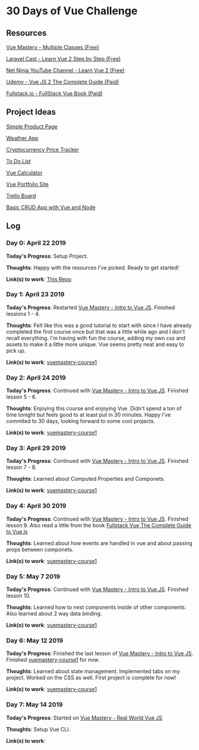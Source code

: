 
# 30 Days of Vue Challenge

## Resources

[Vue Mastery - Multiple Classes (Free)](https://www.vuemastery.com/)

[Laravel Cast - Learn Vue 2 Step by Step (Free)](https://laracasts.com/series/learn-vue-2-step-by-step)

[Net Ninja YouTube Channel - Learn Vue 2 (Free)](https://www.youtube.com/playlist?list=PL4cUxeGkcC9gQcYgjhBoeQH7wiAyZNrYa)

[Udemy - Vue JS 2 The Complete Guide (Paid)](https://www.udemy.com/vuejs-2-the-complete-guide/?ranMID=39197&ranEAID=jU79Zysihs4&ranSiteID=jU79Zysihs4-DLw7IWgPwirnNu4lDk5FLg&LSNPUBID=jU79Zysihs4)

[Fullstack.io - FullStack Vue Book (Paid)](https://www.fullstack.io/vue)


## Project Ideas
[Simple Product Page](https://www.vuemastery.com/courses/intro-to-vue-js/vue-instance/)

[Weather App](https://dev.to/fabiorosado/weather-app-using-vue-and-axios-4ia6)

[Cryptocurrency Price Tracker](https://medium.com/@rachidsakara/building-a-cryptocurrency-app-with-vue-js-and-cryptocompare-api-14231af6f099)

[To Do List](https://scotch.io/tutorials/build-a-to-do-app-with-vue-js-2)

[Vue Calculator](https://www.youtube.com/watch?v=m1_ih43p24s)

[Vue Portfolio Site](https://medium.freecodecamp.org/how-to-power-up-your-website-with-vue-js-and-minimal-effort-dc8042cc383c)

[Trello Board](https://www.vuemastery.com/courses/watch-us-build-trello-clone/tour-of-the-app/)

[Basic CRUD App with Vue and Node](https://developer.okta.com/blog/2018/02/15/build-crud-app-vuejs-node)



## Log


### Day 0: April 22 2019

**Today's Progress**: Setup Project.

**Thoughts**: Happy with the resources I've picked. Ready to get started!

**Link(s) to work**: [This Repo](https://github.com/gustsu/30-days-of-vue)


### Day 1: April 23 2019

**Today's Progress**: Restarted  [Vue Mastery - Intro to Vue JS](https://www.vuemastery.com/courses/intro-to-vue-js/vue-instance/). Finished lessions 1 - 4.

**Thoughts**: Felt like this was a good tutorial to start with since I have already completed the first course once but that was a little while ago and I don't recall everything. I'm having with fun the course, adding my own css and assets to make it a little more unique. Vue seems pretty neat and easy to pick up.

**Link(s) to work**: [vuemastery-course1](https://github.com/gustsu/vuemastery-course1)


### Day 2: April 24 2019

**Today's Progress**: Continued with [Vue Mastery - Intro to Vue JS](https://www.vuemastery.com/courses/intro-to-vue-js/vue-instance/). Finished lesson 5 - 6.

**Thoughts**: Enjoying this course and enjoying Vue. Didn't spend a ton of time tonight but feels good to at least put in 30 minutes. Happy I've commited to 30 days, looking forward to some cool projects.

**Link(s) to work**: [vuemastery-course1](https://github.com/gustsu/vuemastery-course1)


### Day 3: April 29 2019

**Today's Progress**: Continued with [Vue Mastery - Intro to Vue JS](https://www.vuemastery.com/courses/intro-to-vue-js/vue-instance/). Finished lesson 7 - 8.

**Thoughts**: Learned about Computed Properties and Componets. 

**Link(s) to work**: [vuemastery-course1](https://github.com/gustsu/vuemastery-course1)


### Day 4: April 30 2019

**Today's Progress**: Continued with [Vue Mastery - Intro to Vue JS](https://www.vuemastery.com/courses/intro-to-vue-js/vue-instance/). Finished lesson 9. Also read a little from the book [Fullstack Vue The Complete Guide to Vue.js](https://www.fullstack.io/vue)

**Thoughts**: Learned about how events are handled in vue and about passing props between componets. 

**Link(s) to work**: [vuemastery-course1](https://github.com/gustsu/vuemastery-course1)

### Day 5: May 7 2019

**Today's Progress**: Continued with [Vue Mastery - Intro to Vue JS](https://www.vuemastery.com/courses/intro-to-vue-js/vue-instance/). Finished lesson 10.

**Thoughts**: Learned how to nest components inside of other components. Also learned about 2 way data binding. 

**Link(s) to work**: [vuemastery-course1](https://github.com/gustsu/vuemastery-course1)

### Day 6: May 12 2019

**Today's Progress**: Finished the last lesson of [Vue Mastery - Intro to Vue JS](https://www.vuemastery.com/courses/intro-to-vue-js/vue-instance/). Finished [vuemastery-course1](https://github.com/gustsu/vuemastery-course1) for now.

**Thoughts**: Learned about state management. Implemented tabs on my project. Worked on the CSS as well. First project is complete for now! 

**Link(s) to work**: [vuemastery-course1](https://github.com/gustsu/vuemastery-course1)

### Day 7: May 14 2019

**Today's Progress**: Started on [Vue Mastery - Real World Vue JS](https://www.vuemastery.com/courses/real-world-vue-js/real-world-intro)

**Thoughts**: Setup Vue CLI. 

**Link(s) to work**: 
